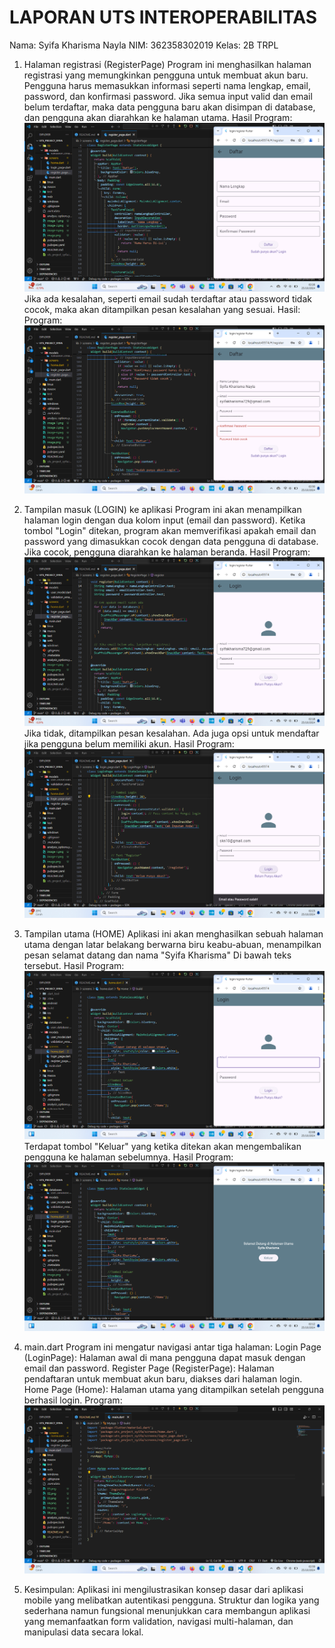 # LAPORAN UTS INTEROPERABILITAS

Nama: Syifa Kharisma Nayla
NIM: 362358302019
Kelas: 2B TRPL

1. Halaman registrasi (RegisterPage)
Program ini menghasilkan halaman registrasi yang memungkinkan pengguna untuk membuat akun baru. Pengguna harus memasukkan informasi seperti nama lengkap, email, password, dan konfirmasi password. Jika semua input valid dan email belum terdaftar, maka data pengguna baru akan disimpan di database, dan pengguna akan diarahkan ke halaman utama. 
Hasil Program:
![01](01.png)
Jika ada kesalahan, seperti email sudah terdaftar atau password tidak cocok, maka akan ditampilkan pesan kesalahan yang sesuai.
Hasil: Program:
![02](02.png)

2. Tampilan masuk (LOGIN) ke aplikasi
Program ini akan menampilkan halaman login dengan dua kolom input (email dan password). Ketika tombol "Login" ditekan, program akan memverifikasi apakah email dan password yang dimasukkan cocok dengan data pengguna di database. Jika cocok, pengguna diarahkan ke halaman beranda. 
Hasil Program:
![03](03.png)
Jika tidak, ditampilkan pesan kesalahan. Ada juga opsi untuk mendaftar jika pengguna belum memiliki akun.
Hasil Program:
![04](04.png)

3. Tampilan utama (HOME)
Aplikasi ini akan menghasilkan sebuah halaman utama dengan latar belakang berwarna biru keabu-abuan, menampilkan pesan selamat datang dan nama "Syifa Kharisma" Di bawah teks tersebut.
Hasil Program:
![05](05.png)
Terdapat tombol "Keluar" yang ketika ditekan akan mengembalikan pengguna ke halaman sebelumnya.
Hasil Program:
![06](06.png)

4. main.dart
Program ini mengatur navigasi antar tiga halaman:
Login Page (LoginPage): Halaman awal di mana pengguna dapat masuk dengan email dan password.
Register Page (RegisterPage): Halaman pendaftaran untuk membuat akun baru, diakses dari halaman login.
Home Page (Home): Halaman utama yang ditampilkan setelah pengguna berhasil login.
Program:
![07](07.png)

5. Kesimpulan:
Aplikasi ini mengilustrasikan konsep dasar dari aplikasi mobile yang melibatkan autentikasi pengguna. Struktur dan logika yang sederhana namun fungsional menunjukkan cara membangun aplikasi yang memanfaatkan form validation, navigasi multi-halaman, dan manipulasi data secara lokal.